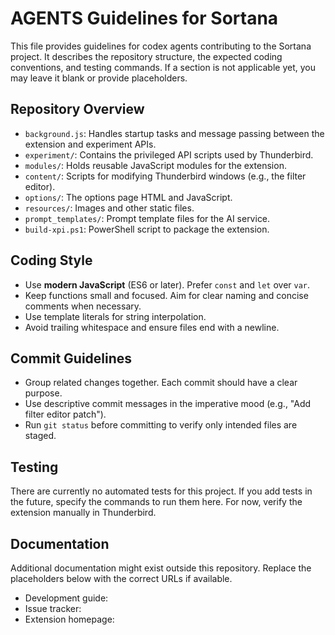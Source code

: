 # AGENTS Guidelines for Sortana

This file provides guidelines for codex agents contributing to the Sortana project. It describes the repository structure, the expected coding conventions, and testing commands. If a section is not applicable yet, you may leave it blank or provide placeholders.

## Repository Overview

- `background.js`: Handles startup tasks and message passing between the extension and experiment APIs.
- `experiment/`: Contains the privileged API scripts used by Thunderbird.
- `modules/`: Holds reusable JavaScript modules for the extension.
- `content/`: Scripts for modifying Thunderbird windows (e.g., the filter editor).
- `options/`: The options page HTML and JavaScript.
- `resources/`: Images and other static files.
- `prompt_templates/`: Prompt template files for the AI service.
- `build-xpi.ps1`: PowerShell script to package the extension.

## Coding Style

- Use **modern JavaScript** (ES6 or later). Prefer `const` and `let` over `var`.
- Keep functions small and focused. Aim for clear naming and concise comments when necessary.
- Use template literals for string interpolation.
- Avoid trailing whitespace and ensure files end with a newline.

## Commit Guidelines

- Group related changes together. Each commit should have a clear purpose.
- Use descriptive commit messages in the imperative mood (e.g., "Add filter editor patch").
- Run `git status` before committing to verify only intended files are staged.

## Testing

There are currently no automated tests for this project. If you add tests in the future, specify the commands to run them here. For now, verify the extension manually in Thunderbird.

## Documentation

Additional documentation might exist outside this repository. Replace the placeholders below with the correct URLs if available.

- Development guide: <URL to development docs>
- Issue tracker: <URL to issue tracker>
- Extension homepage: <URL to extension site>


